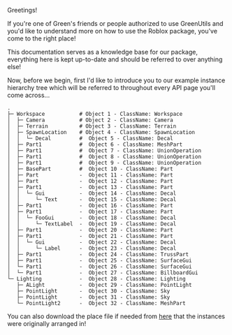 Greetings!

If you're one of Green's friends or people authorized to use GreenUtils and you'd like to understand more on how to use the Roblox package, you've come to the right place!

This documentation serves as a knowledge base for our package, everything here is kept up-to-date and should be referred to over anything else!

Now, before we begin, first I'd like to introduce you to our example instance hierarchy tree which will be referred to throughout every API page you'll come across...
```
.
├─ Workspace           # Object 1 - ClassName: Workspace
│  ├─ Camera           # Object 2 - ClassName: Camera
│  ├─ Terrain          # Object 3 - ClassName: Terrain
│  ├─ SpawnLocation    # Object 4 - ClassName: SpawnLocation
│  │  └─ Decal         #  Object 5 - ClassName: Decal
│  ├─ Part1            #  Object 6 - ClassName: MeshPart
│  ├─ Part1            #  Object 7 - ClassName: UnionOperation
│  ├─ Part1            #  Object 8 - ClassName: UnionOperation
│  ├─ Part1            #  Object 9 - ClassName: UnionOperation
│  ├─ BasePart         #  Object 10 - ClassName: Part
│  ├─ Part             -  Object 11 - ClassName: Part
│  ├─ Part             -  Object 12 - ClassName: Part
│  ├─ Part1            -  Object 13 - ClassName: Part
│  │  └─ Gui           -  Object 14 - ClassName: Decal
│  │     └─ Text       -  Object 15 - ClassName: Decal
│  ├─ Part1            -  Object 16 - ClassName: Part
│  ├─ Part1            -  Object 17 - ClassName: Part
│  │  └─ FooGui        -  Object 18 - ClassName: Decal
│  │     └─ TextLabel  -  Object 19 - ClassName: Decal
│  ├─ Part1            -  Object 20 - ClassName: Part
│  ├─ Part1            -  Object 21 - ClassName: Part
│  │  └─ Gui           -  Object 22 - ClassName: Decal
│  │     └─ Label      -  Object 23 - ClassName: Decal
│  ├─ Part1            -  Object 24 - ClassName: TrussPart
│  ├─ Part1            -  Object 25 - ClassName: SurfaceGui
│  └─ Part1            -  Object 26 - ClassName: SurfaceGui
│  └─ Part1            -  Object 27 - ClassName: BillboardGui
└─ Lighting            -  Object 28 - ClassName: Lighting
   ├─ ALight           -  Object 29 - ClassName: PointLight
   ├─ PointLight       -  Object 30 - ClassName: Sky
   ├─ PointLight       -  Object 31 - ClassName: Sky
   └─ PointLight2      -  Object 32 - ClassName: MeshPart
```

You can also download the place file if needed from [here](https://github.com/GreenTheBlaze/GreenUtils_Roblox/blob/main/dependencies/GreenUtilsHierarchyReference.rbxl) that the instances were originally arranged in!
